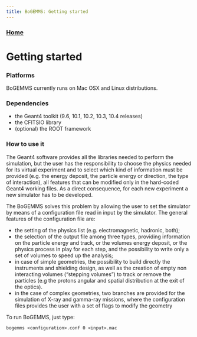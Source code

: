 ```yaml
---
title: BoGEMMS: Getting started
---
```


### [Home](README.md)

Getting started
=====

### Platforms

BoGEMMS currently runs on Mac OSX and Linux distributions.

### Dependencies

* the Geant4 toolkit (9.6, 10.1, 10.2, 10.3, 10.4 releases)
* the CFITSIO library
* (optional) the ROOT framework

### How to use it

The Geant4 software provides all the libraries needed to perform the simulation, but the user has the
responsibility to choose the physics needed for its virtual experiment and to select which kind of information 
must be provided (e.g. the energy deposit, the particle energy or direction, the type of interaction), all 
features that can be modified only in the hard-coded Geant4 working files. As a direct consequence, for each new 
experiment a new simulator has to be developed.

The BoGEMMS solves this problem by allowing the user to set the simulator by means of a configuration file read 
in input by the simulator. The general features of the configuration file are:
* the setting of the physics list (e.g. electromagnetic, hadronic, both);
* the selection of the output file among three types, providing information on the particle energy and track, or 
the volumes energy deposit, or the physics process in play for each step, and the possibility to write only a set 
of volumes to speed up the analysis;
* in case of simple geometries, the possibility to build directly the instruments and shielding design, as well 
as the creation of empty non interacting volumes (“stepping volumes”) to track or remove the particles (e.g the 
protons angular and spatial distribution at the exit of the optics).
* in the case of complex geometries, two branches are provided for the simulation of X-ray and gamma-ray
missions, where the configuration files provides the user with a set of flags to modify the geometry

To run BoGEMMS, just type:
```shell
bogemms <configuration>.conf 0 <input>.mac
```
